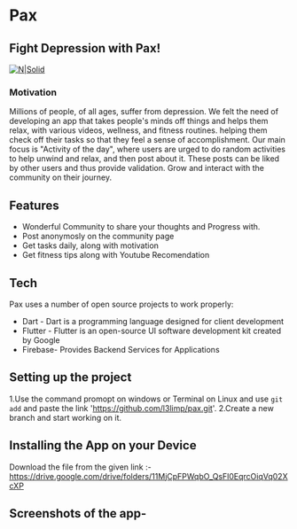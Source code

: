 # Pax
## Fight Depression with Pax!

[![N|Solid](https://docs.flutter.dev/assets/images/shared/brand/flutter/logo/flutter-lockup.png)](https://docs.flutter.dev/)
### Motivation
Millions of people, of all ages, suffer from depression. We felt the need of developing an app that takes people's minds off things and helps them relax, with various videos, wellness, and fitness routines. helping them check off their tasks so that they feel a sense of accomplishment. Our main focus is "Activity of the day", where users are urged to do random activities to help unwind and relax, and then post about it. These posts can be liked by other users and thus provide validation. Grow and interact with the community on their journey.


## Features

- Wonderful Community to share your thoughts and Progress with.
- Post anonymosly on the community page
- Get tasks daily, along with motivation  
- Get fitness tips along with Youtube Recomendation



## Tech

Pax uses a number of open source projects to work properly:

- Dart - Dart is a programming language designed for client development
- Flutter - Flutter is an open-source UI software development kit created by Google
- Firebase- Provides Backend Services for Applications


## Setting up the project

1.Use the command promopt on windows or Terminal on Linux and use `git add` and  paste the link 'https://github.com/l3limp/pax.git'.
2.Create a new branch and start working on it.

## Installing the App on your Device

Download the file from the given link :- https://drive.google.com/drive/folders/11MjCpFPWqbO_QsFl0EqrcOiqVq02XcXP

## Screenshots of the app-
